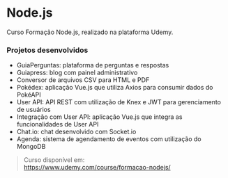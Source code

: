 # Node.js

Curso Formação Node.js, realizado na plataforma Udemy.

### Projetos desenvolvidos  
- GuiaPerguntas: plataforma de perguntas e respostas
- Guiapress: blog com painel administrativo
- Conversor de arquivos CSV para HTML e PDF
- Pokédex: aplicação Vue.js que utiliza Axios para consumir dados do PokéAPI
- User API: API REST com utilização de Knex e JWT para gerenciamento de usuários
- Integração com User API: aplicação Vue.js que integra as funcionalidades de User API
- Chat.io: chat desenvolvido com Socket.io
- Agenda: sistema de agendamento de eventos com utilização do MongoDB

> Curso disponível em:  
https://www.udemy.com/course/formacao-nodejs/
